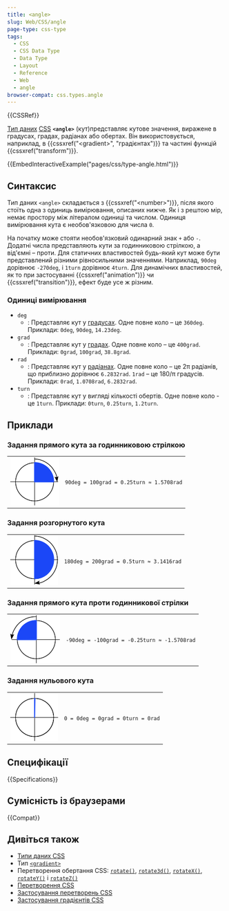 ```yaml
---
title: <angle>
slug: Web/CSS/angle
page-type: css-type
tags:
  - CSS
  - CSS Data Type
  - Data Type
  - Layout
  - Reference
  - Web
  - angle
browser-compat: css.types.angle
---
```


{{CSSRef}}

[Тип даних](/uk/docs/Web/CSS/CSS_Types) [CSS](/uk/docs/Web/CSS) **`<angle>`** (кут)представляє кутове значення, виражене в градусах, градах, радіанах або обертах. Він використовується, наприклад, в {{cssxref("&lt;gradient&gt;", "градієнтах")}} та частині функцій {{cssxref("transform")}}.

{{EmbedInteractiveExample("pages/css/type-angle.html")}}

## Синтаксис

Тип даних `<angle>` складається з {{cssxref("&lt;number&gt;")}}, після якого стоїть одна з одиниць вимірювання, описаних нижче. Як і з рештою мір, немає простору між літералом одиниці та числом. Одиниця вимірювання кута є необов'язковою для числа `0`.

На початку може стояти необов'язковий одинарний знак `+` або `-`. Додатні числа представляють кути за годинниковою стрілкою, а від'ємні – проти. Для статичних властивостей будь-який кут може бути представлений різними рівносильними значеннями. Наприклад, `90deg` дорівнює `-270deg`, і `1turn` дорівнює `4turn`. Для динамічних властивостей, як то при застосуванні {{cssxref("animation")}} чи {{cssxref("transition")}}, ефект буде усе ж різним.

### Одиниці вимірювання

- `deg`
  - : Представляє кут у [градусах](<https://uk.wikipedia.org/wiki/%D0%93%D1%80%D0%B0%D0%B4%D1%83%D1%81_(%D0%B3%D0%B5%D0%BE%D0%BC%D0%B5%D1%82%D1%80%D1%96%D1%8F)>). Одне повне коло – це `360deg`. Приклади: `0deg`, `90deg`, `14.23deg`.
- `grad`
  - : Представляє кут у [градах](<https://uk.wikipedia.org/wiki/%D0%93%D1%80%D0%B0%D0%B4_(%D0%BE%D0%B4%D0%B8%D0%BD%D0%B8%D1%86%D1%8F_%D0%B2%D0%B8%D0%BC%D1%96%D1%80%D1%8E%D0%B2%D0%B0%D0%BD%D0%BD%D1%8F)>). Одне повне коло – це `400grad`. Приклади: `0grad`, `100grad`, `38.8grad`.
- `rad`
  - : Представляє кут у [радіанах](https://uk.wikipedia.org/wiki/%D0%A0%D0%B0%D0%B4%D1%96%D0%B0%D0%BD). Одне повне коло – це 2π радіанів, що приблизно дорівнює `6.2832rad`. `1rad` – це 180/π градусів. Приклади: `0rad`, `1.0708rad`, `6.2832rad`.
- `turn`
  - : Представляє кут у вигляді кількості обертів. Одне повне коло - це `1turn`. Приклади: `0turn`, `0.25turn`, `1.2turn`.

## Приклади

### Задання прямого кута за годинниковою стрілкою

<table class="standard-table">
  <tbody>
    <tr>
      <td><img class="default internal" src="angle90.png" /></td>
      <td><code>90deg = 100grad = 0.25turn ≈ 1.5708rad</code></td>
    </tr>
  </tbody>
</table>

### Задання розгорнутого кута

<table class="standard-table">
  <tbody>
    <tr>
      <td><img class="default internal" src="angle180.png" /></td>
      <td><code>180deg = 200grad = 0.5turn ≈ 3.1416rad</code></td>
    </tr>
  </tbody>
</table>

### Задання прямого кута проти годинникової стрілки

<table class="standard-table">
  <tbody>
    <tr>
      <td><img class="default internal" src="angleminus90.png" /></td>
      <td><code>-90deg = -100grad = -0.25turn ≈ -1.5708rad</code></td>
    </tr>
  </tbody>
</table>

### Задання нульового кута

<table class="standard-table">
  <tbody>
    <tr>
      <td><img class="default internal" src="angle0.png" /></td>
      <td><code>0 = 0deg = 0grad = 0turn = 0rad</code></td>
    </tr>
  </tbody>
</table>

## Специфікації

{{Specifications}}

## Сумісність із браузерами

{{Compat}}

## Дивіться також

- [Типи даних CSS](/uk/docs/Web/CSS/CSS_Types)
- Тип [`<gradient>`](/uk/docs/Web/CSS/gradient)
- Перетворення обертання CSS: [`rotate()`](/uk/docs/Web/CSS/transform-function/rotate), [`rotate3d()`](/uk/docs/Web/CSS/transform-function/rotate3d), [`rotateX()`](/uk/docs/Web/CSS/transform-function/rotateX), [`rotateY()`](/uk/docs/Web/CSS/transform-function/rotateY) і [`rotateZ()`](/uk/docs/Web/CSS/transform-function/rotateZ)
- [Перетворення CSS](/uk/docs/Web/CSS/CSS_Transforms)
- [Застосування перетворень CSS](/uk/docs/Web/CSS/CSS_Transforms/Using_CSS_transforms)
- [Застосування градієнтів CSS](/uk/docs/Web/CSS/CSS_Images/Using_CSS_gradients)
